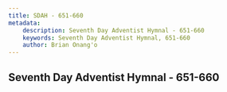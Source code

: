 ```yaml
---
title: SDAH - 651-660
metadata:
    description: Seventh Day Adventist Hymnal - 651-660
    keywords: Seventh Day Adventist Hymnal, 651-660
    author: Brian Onang'o
---
```



## Seventh Day Adventist Hymnal - 651-660
  